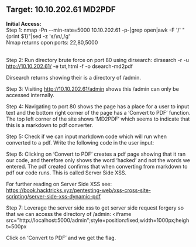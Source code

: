 <h2>Target: 10.10.202.61 MD2PDF</h2>
<b>Initial Access:</b><br>
Step 1: nmap -Pn --min-rate=5000 10.10.202.61 -p-|grep open|awk -F '/' "{print $1}"|sed -z 's/\n/,/g' <br>
Nmap returns opon ports: 22,80,5000 <br><br>

Step 2: Run directory brute force on port 80 using dirsearch: dirsearch -r -u http://10.10.202.61/ -e txt,html -f -o dsearch-md2pdf

Dirsearch returns showing their is a directory of /admin.

Step 3: Visiting http://10.10.202.61/admin shows this /admin can only be accessed internally.  

Step 4: Navigating to port 80 shows the page has a place for a user to input text and the bottom right corner of the page has a ‘Convert to PDF’ function.  The top left corner of the site shows ‘MD2PDF’ which seems to indicate that this is a markdown to pdf converter.  

Step 5: Check if we can input markdown code which will run when converted to a pdf.  Write the following code in the user input: <script>document.write('hacked')</script>
 
Step 6: Clicking on ‘Convert to PDF’ creates a pdf page showing that it ran our code, and therefore only shows the word ‘hacked’ and not the words we entered.  The pdf created confirms that when converting from markdown to pdf our code runs.  This is called Server Side XSS.  

For further reading on Server Side XSS see: https://book.hacktricks.xyz/pentesting-web/xss-cross-site-scripting/server-side-xss-dynamic-pdf 

Step 7: Leverage the server side xss to get server side request forgery so that we can access the directory of /admin: <iframe src="http://localhost:5000/admin";style=position:fixed;width=1000px;height=500px</iframe>

Click on ‘Convert to PDF’ and we get the flag.  
